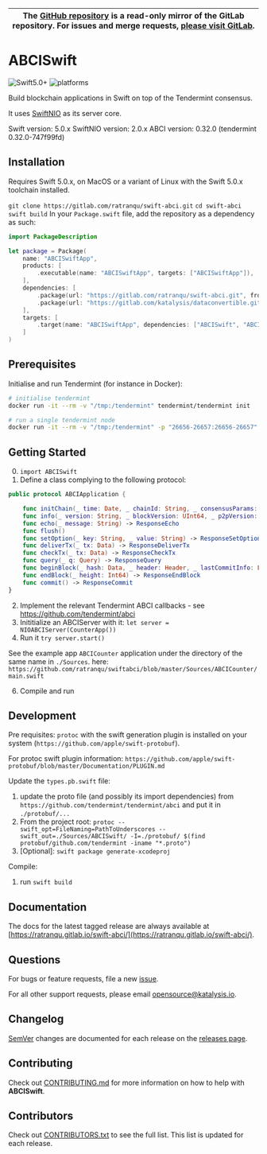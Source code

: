 <table><thead><tr align="center"><th width="9999">
The <a href="https://github.com/ratranqu/swift-abci" rel="nofollow noreferrer noopener" target="_blank">GitHub repository</a> is a <b>read-only</b> mirror of the GitLab repository. For issues and merge requests, <a href="https://gitlab.com/ratranqu/swift-abci" rel="nofollow noreferrer noopener" target="_blank">please visit GitLab</a>.
</th></tr></thead></table>

# ABCISwift
![Swift5.0+](https://img.shields.io/badge/Swift-5.0+-blue.svg)
![platforms](https://img.shields.io/badge/platforms-macOS%20%7C%20linux-orange.svg)

Build blockchain applications in Swift on top of the Tendermint consensus.

It uses [SwiftNIO](https://github.com/apple/swift-nio) as its server core.

Swift version: 5.0.x
SwiftNIO version: 2.0.x
ABCI version: 0.32.0 (tendermint 0.32.0-747f99fd)


## Installation

Requires Swift 5.0.x, on MacOS or a variant of Linux with the Swift 5.0.x toolchain installed.

`git clone https://gitlab.com/ratranqu/swift-abci.git`
`cd swift-abci`
`swift build`
In your `Package.swift` file, add the repository as a dependency as such:
``` swift
import PackageDescription

let package = Package(
    name: "ABCISwiftApp",
    products: [
        .executable(name: "ABCISwiftApp", targets: ["ABCISwiftApp"]),
    ],
    dependencies: [
        .package(url: "https://gitlab.com/ratranqu/swift-abci.git", from: "1.0.0"),
        .package(url: "https://gitlab.com/katalysis/dataconvertible.git", from: "0.1.0"),
    ],
    targets: [
        .target(name: "ABCISwiftApp", dependencies: ["ABCISwift", "ABCINIOSwift", "DataConvertible"]),
    ]
)
```

## Prerequisites

Initialise and run Tendermint (for instance in Docker): 
```bash
# initialise tendermint
docker run -it --rm -v "/tmp:/tendermint" tendermint/tendermint init

# run a single tendermint node
docker run -it --rm -v "/tmp:/tendermint" -p "26656-26657:26656-26657"  tendermint/tendermint node --proxy_app="tcp://host.docker.internal:26658"
```

## Getting Started

0. `import ABCISwift`
1. Define a class complying to the following protocol:
``` swift
public protocol ABCIApplication {

    func initChain(_ time: Date, _ chainId: String, _ consensusParams: ConsensusParams, _ updates: [ValidatorUpdate], _ appStateBytes: Data) -> ResponseInitChain
    func info(_ version: String, _ blockVersion: UInt64, _ p2pVersion: UInt64) -> ResponseInfo
    func echo(_ message: String) -> ResponseEcho
    func flush()
    func setOption(_ key: String, _ value: String) -> ResponseSetOption
    func deliverTx(_ tx: Data) -> ResponseDeliverTx
    func checkTx(_ tx: Data) -> ResponseCheckTx
    func query(_ q: Query) -> ResponseQuery
    func beginBlock(_ hash: Data, _ header: Header, _ lastCommitInfo: LastCommitInfo, _ byzantineValidators: [Evidence]) -> ResponseBeginBlock
    func endBlock(_ height: Int64) -> ResponseEndBlock
    func commit() -> ResponseCommit
}
```
2. Implement the relevant Tendermint ABCI callbacks - see https://github.com/tendermint/abci
3. Inititialize an ABCIServer with it:
`let server = NIOABCIServer(CounterApp())`
4. Run it
`try server.start()`


See the example app `ABCICounter` application under the directory of the same name in `./Sources`.
here: `https://github.com/ratranqu/swiftabci/blob/master/Sources/ABCICounter/main.swift`

6. Compile and run

## Development

Pre requisites: `protoc` with the swift generation plugin is installed on your system (`https://github.com/apple/swift-protobuf`).

For protoc swift plugin information: `https://github.com/apple/swift-protobuf/blob/master/Documentation/PLUGIN.md`

Update the `types.pb.swift` file:
1. update the proto file (and possibly its import dependencies) from  `https://github.com/tendermint/tendermint/abci` and put it in `./protobuf/...`
2. From the project root: `protoc --swift_opt=FileNaming=PathToUnderscores --swift_out=./Sources/ABCISwift/ -I=./protobuf/ $(find protobuf/github.com/tendermint -iname "*.proto")`
3. [Optional]: `swift package generate-xcodeproj`

Compile:
1. run `swift build`

## Documentation

The docs for the latest tagged release are always available at [https://ratranqu.gitlab.io/swift-abci/](https://ratranqu.gitlab.io/swift-abci/).

## Questions

For bugs or feature requests, file a new [issue](https://gitlab.com/ratranqu/swift-abci/issues).

For all other support requests, please email [opensource@katalysis.io](mailto:opensource@katalysis.io).

## Changelog

[SemVer](https://semver.org/) changes are documented for each release on the [releases page](https://gitlab.com/ratranqu/swift-abci/-/releases).

## Contributing

Check out [CONTRIBUTING.md](https://gitlab.com/ratranqu/swift-abci/blob/master/CONTRIBUTING.md) for more information on how to help with **ABCISwift**.

## Contributors

Check out [CONTRIBUTORS.txt](https://gitlab.com/ratranqu/swift-abci/blob/master/CONTRIBUTORS.txt) to see the full list. This list is updated for each release.
